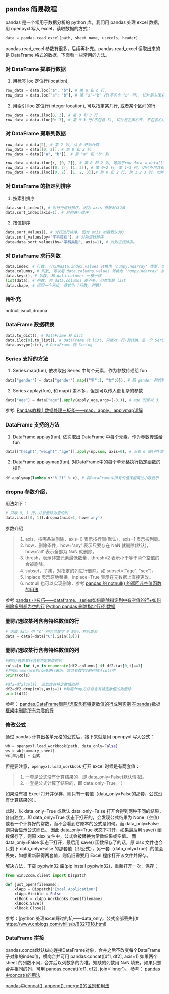 
## pandas 简易教程
pandas 是一个常用于数据分析的 python 库，我们用 pandas 处理 excel 数据，用 openpyxl 写入 excel，读取数据的方式：
```python
data = pandas.read_excel(path, sheet_name, usecols, header)
```

pandas.read_excel 参数有很多，后续再补充。pandas.read_excel 读取出来的是 DataFrame 格式的数据，下面看一些常用的方法。

### 对 DataFrame 提取行数据
1. 用标签 loc 定位行(location), 
```python
row_data = data.loc["a", "b"], # 第 a 和 b 行，
row_data = data.loc["a": "b"], # 第 "a"~"b" 行(不包含 "b" 行), 切片是左闭右开, 不包含右边界。
```

2. 用索引 iloc 定位行(integer location), 可以指定某几行, 或者某个区间的行
```python
row_data = data.iloc[0, 3], # 第 0 和 3 行
row_data = data.iloc[0: 3], # 第 0~3 行(不包含 3), 切片是左闭右开, 不包含右边界。
```


### 对 DataFrame 提取列数据
```python
row_data = data[2], # 第 2 列, 从 0 开始计数
row_data = data[[0, 2]], # 第 0 和 2 列
row_data = data[["a", "b"]], # 第 "a" 和 "b" 列

row_data = data.iloc[:, [0, 2]], # 第 0 和 2 列, 等同于row_data = data[[0, 2]], 第一个参数:代表所有行
row_data = data.iloc[[0: 2], [1: 3]], # 第 0~2 行, 第 1~3 列, 切片不包含有边界。
row_data = data.iloc[[0, 2], [1, 2, 3]],# 第 0 和 2 行, 第 1 2 3 列, 切片代表第 0~2 行(不包含 2)。
```


### 对 DataFrame 的指定列排序
1. 按索引排序
```python
data.sort_index(), # 对行行进行排序, 因为 axis 参数默认为0
data.sort_index(axis=1), # 对列进行排序
```


2. 按值排序
```python
data.sort_values(), # 对行进行排序, 因为 axis 参数默认为0
data.sort_values(by="学科类别"), # 对列进行排序
data=data.sort_values(by="学科类别", axis=1), # 对列进行排序。
```


### 对 DataFrame 求行列数
```python
data.index, # 行数, 可以用data.index.values 转换为 'numpy.ndarray' 类型，类似 list
data.columns, # 列数, 可以用 data.columns.values 转换为 'numpy.ndarray' 类型，类似 list
data.keys(), # 列数, 和 data.columns 一模一样
list(data), # 列数, 和 data.columns 差不多, 但类型是 list
data.shape, # 返回一个元组, 格式为 (行数, 列数)
```


### 待补充
notnull,isnull,dropna


### DataFrame 数据转换
```python
data.to_dict(), # DataFrame 转 dict 
data.iloc[0].to_list(), # DataFrame 转 list, 只能对一行/列转换，是一个 Series 类型
data.astype(str), # DataFrame 转 String 
```



### Series 支持的方法
1. Series.map(fun), 依次取出 Series 中每个元素，作为参数传递给 fun
```python
data["gender"] = data["gender"].map({"男":1, "女":0}), # 把 gender 列的男替换为1，女替换为0，
```

2. Series.applay(fun), 和 map() 差不多，但是可以传入更复杂的参数
```python
data["age"] = data["age"].apply(apply_age,args=(-3,)), # age 列都减 3
```


参考: [Pandas教程 | 数据处理三板斧——map、apply、applymap详解](https://zhuanlan.zhihu.com/p/100064394)

### DataFrame 支持的方法
1. DataFrame.applay(fun), 依次取出 DataFrame 中每个元素，作为参数传递给 fun
```python
data[["height","weight","age"]].apply(np.sum, axis=0), # 沿着 0 轴(列)求和
```

2. DataFrame.applaymap(fun), 对DataFrame中的每个单元格执行指定函数的操作
```python
df.applymap(lambda x:"%.2f" % x), # 将DataFrame中所有的值保留两位小数显示
```



### dropna 参数介绍，
用法如下：
```python
# 只取 0, 1 行，并且删除为空的列
data.iloc[[0, 1]].dropna(axis=1, how='any')
```

参数介绍
> 1. axis，按哪条轴删除，axis=0 表示按行删(默认)，axis=1 表示按列删。
> 2. how，删除条件，how='any' 表示只要存在 NaN 就删除(默认)，how='all' 表示全部为 NaN 就删除。
> 3. thresh，表示非空元素最低数量，thresh=2 表示小于等于两个空值的会被删除。
> 4. subset，子集，对指定的列进行删除，如 subset=["age", "sex"]。
> 5. inplace 表示原地替换，inplace=True 表示在元数据上直接更改。
> 6. notnull 也可以实现删除，参考 [pandas 的 notnull() 的返回非空值函数的用法](https://www.cnblogs.com/cgmcoding/p/13498229.html)


参考
[pandas 小技巧——dataframe、series如何删除指定列中有空值的行+如何删除多列都为空的行](https://blog.csdn.net/lanyuelvyun/article/details/111992087)
[Python pandas 删除指定行/列数据](https://blog.csdn.net/p1306252/article/details/114890550)

### 删除/选取某列含有特殊数值的行

```python
# 选取 data 中 "C" 列包含数字 0 的行，然后取反
data = data[~data["C"].isin([0])]
```

### 删除/选取某行含有特殊数值的列

```python
#删除/选取某行含有特定数值的列
cols=[x for i,x in enumerate(df2.columns) if df2.iat[0,i]==3]
#利用enumerate对row0进行遍历，将含有数字3的列放入cols中
print(cols)
  
#df2=df2[cols]  选取含有特定数值的列
df2=df2.drop(cols,axis=1) #利用drop方法将含有特定数值的列删除
print(df2)
```

参考：
[pandas.DataFrame删除/选取含有特定数值的行或列实例](https://www.jb51.net/article/150302.htm)
[在pandas数据框架中删除所有为零的行](https://www.cnpython.com/qa/26220)


### 修改公式

通过 pandas 计算出各单元格的公式后，接下来就是用 openpyxl 写入公式：
```python
wb = openpyxl.load_workbook(path, data_only=False)
ws = wb[summary_sheet]
ws[单元格] = 公式
```


但是要注意，`openpyxl.load_workbook` 打开 excel 时候是有两套值：
> 1. 一套是公式没有计算结果的，即 data_only=False(默认情况)。
> 2. 一套是公式计算了结果的，即 data_only=True。（

如果没有被 Excel 打开并保存，则只有一套值（data_only=False的那套，公式没有计算结果的）。

此时，以 data_only=True 或默认 data_only=False 打开会得到两种不同的结果，各自独立，即 data_only=True 状态下打开的，会发现公式结果为 None（空值）或者一个计算好的常数，而不会看到它原本的公式是如何。而 data_only=False 则只会显示公式而已。
因此 data_only=True 状态下打开，如果最后用 save() 函数保存了，则原 xlsx 文件中，公式会被替换为常数结果或空值。
而 data_only=False 状态下打开，最后用 save() 函数保存了的话，原 xlsx 文件也会只剩下 data_only=False 的那套值（即公式），另一套（data_only=True）的值会丢失，如想重新获得两套值，则仍旧需要用 Excel 程序打开该文件并保存。

解决方法，下载 pypiwin32 库(pip install pypiwin32)，重新打开一次，保存：
```python
from win32com.client import Dispatch

def just_open(filename):
    xlApp = Dispatch("Excel.Application")
    xlApp.Visible = False
    xlBook = xlApp.Workbooks.Open(filename)
    xlBook.Save()
    xlBook.Close()
```


参考：[python 处理excel踩过的坑——data_only，公式全部丢失](# https://www.cnblogs.com/vhills/p/8327918.html)


### DataFrame 拼接
pandas.concat默认纵向连接DataFrame对象，合并之后不改变每个DataFrame子对象的index值，横向合并可用 pandas.concat([df1, df2], axis=1)
如果两个 sheet 的列数不同，合并后以列数多的为准，短缺的列数用 NaN 填充，如果只想合并相同的列，可用 pandas.concat([df1, df2], join='inner')。
参考： [pandas中concat()的用法](https://zhuanlan.zhihu.com/p/69224745)

[pandas中concat(), append(), merge()的区别和用法](https://zhuanlan.zhihu.com/p/70438557)